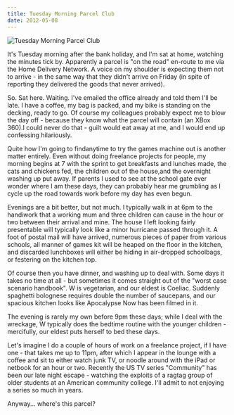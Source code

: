 ```yaml
---
title: Tuesday Morning Parcel Club
date: 2012-05-08
---
```


![Tuesday Morning Parcel Club](https://source.unsplash.com/cckf4TsHAuw/1600x900)

It's Tuesday morning after the bank holiday, and I'm sat at home, watching the minutes tick by. Apparently a parcel is "on the road" en-route to me via the Home Delivery Network. A voice on my shoulder is expecting them not to arrive - in the same way that they didn't arrive on Friday (in spite of reporting they delivered the goods that never arrived).

So. Sat here. Waiting. I've emailed the office already and told them I'll be late. I have a coffee, my bag is packed, and my bike is standing on the decking, ready to go. Of course my colleagues probably expect me to blow the day off - because they know what the parcel will contain (an XBox 360).I could never do that - guilt would eat away at me, and I would end up confessing hilariously.

Quite how I'm going to findanytime to try the games machine out is another matter entirely. Even without doing freelance projects for people, my morning begins at 7 with the sprint to get breakfasts and lunches made, the cats and chickens fed, the children out of the house,and the overnight washing up put away. If parents I used to see at the school gate ever wonder where I am these days, they can probably hear me grumbling as I cycle up the road towards work before my day has even begun.

Evenings are a bit better, but not much. I typically walk in at 6pm to the handiwork that a working mum and three children can cause in the hour or two between their arrival and mine. The house I left looking fairly presentable will typically look like a minor hurricane passed through it. A foot of postal mail will have arrived, numerous pieces of paper from various schools, all manner of games kit will be heaped on the floor in the kitchen, and discarded lunchboxes will either be hiding in air-dropped schoolbags, or festering on the kitchen top.

Of course then you have dinner, and washing up to deal with. Some days it takes no time at all - but sometimes it comes straight out of the "worst case scenario handbook". W is vegetarian, and our eldest is Coeliac. Suddenly spaghetti bolognese requires double the number of saucepans, and our spacious kitchen looks like Apocalypse Now has been filmed in it.

The evening is rarely my own before 9pm these days; while I deal with the wreckage, W typically does the bedtime routine with the younger children - mercifully, our eldest puts herself to bed these days.

Let's imagine I do a couple of hours of work on a freelance project, if I have one - that takes me up to 11pm, after which I appear in the lounge with a coffee and sit to either watch junk TV, or noodle around with the iPad or netbook for an hour or two. Recently the US TV series "Community" has been our late night escape - watching the exploits of a ragtag group of older students at an American community college. I'll admit to not enjoying a series so much in years.

Anyway... where's this parcel?